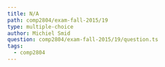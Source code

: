 ```yaml
---
title: N/A
path: comp2804/exam-fall-2015/19
type: multiple-choice
author: Michiel Smid
question: comp2804/exam-fall-2015/19/question.ts
tags:
  - comp2804
---
```

